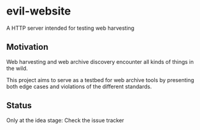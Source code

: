 # evil-website
A HTTP server intended for testing web harvesting

## Motivation

Web harvesting and web archive discovery encounter all kinds of things in the wild.

This project aims to serve as a testbed for web archive tools by presenting both edge cases and violations of the different standards.

## Status

Only at the idea stage: Check the issue tracker
